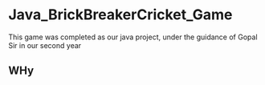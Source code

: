 # Java_BrickBreakerCricket_Game
This game was completed as our java project, under the guidance of Gopal Sir in our second year

## WHy

